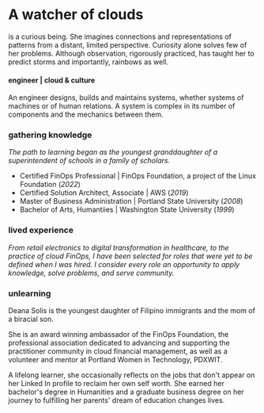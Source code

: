 # A watcher of clouds

is a curious being. She imagines connections and representations of patterns from a distant, limited perspective. Curiosity alone solves few of her problems. Although observation, rigorously practiced, has taught her to predict storms and importantly, rainbows as well. 

#### engineer  |   cloud & culture

An engineer designs, builds and maintains systems, whether systems of machines or of human relations. A system is complex in its number of components and the mechanics between them.  


### gathering knowledge 
_The path to learning began as the youngest granddaughter of a superintendent of schools in a family of scholars._

- Certified FinOps Professional  |  FinOps Foundation, a project of the Linux Foundation (_2022_)
- Certified Solution Architect, Associate  |  AWS (_2019_) 
- Master of Business Administration	 |  Portland State University (_2008_)
- Bachelor of Arts, Humantiies  |  Washington State University (_1999_)

### lived experience

_From retail electronics to digital transformation in healthcare, to the practice of cloud FinOps, I have been selected for roles that were yet to be defined when I was hired. 
I consider every role an opportunity to apply knowledge, solve problems, and serve community._ 

<!--  >  [draft] role | context (_era_)
>  
>     projects
>- generated value
>- milestones
>- catalysts


>talks and lectures

>influence
-->
### unlearning

<!--  this is a generative space. thoughtful, intentional, creative solutions to challenging, incomplete systems are held here.  -->



Deana Solis is the youngest daughter of Filipino immigrants and the mom of a biracial son.

She is an award winning ambassador of the FinOps Foundation, the professional association dedicated to advancing and supporting the practitioner community in cloud financial management, as well as a volunteer and mentor at Portland Women in Technology, PDXWIT.

A lifelong learner, she occasionally reflects on the jobs that don't appear on her Linked In profile to reclaim her own self worth. She earned her bachelor's degree in Humanities and a graduate business degree on her journey to fulfilling her parents' dream of education changes lives.
